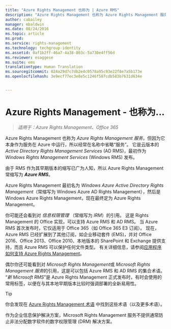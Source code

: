 ```yaml
---
title: "Azure Rights Management 也称为 | Azure RMS"
description: "Azure Rights Management 也称为 Azure Rights Management 服务，但因为它本身作为服务在 Azure 中运行，所以经常在名称中省略“服务”。 它是云版本的 Active Directory Rights Management Services (AD RMS)，最初作为 Windows Rights Management Services (Windows RMS) 发布。"
author: cabailey
manager: mbaldwin
ms.date: 08/24/2016
ms.topic: article
ms.prod: 
ms.service: rights-management
ms.technology: techgroup-identity
ms.assetid: 0af1b2ff-46a7-4a38-803c-5a730e4ff56d
ms.reviewer: esaggese
ms.suite: ems
translationtype: Human Translation
ms.sourcegitcommit: 024a29d7c7db2e4c0578a95c93e22f8e7a5b173e
ms.openlocfilehash: 3e9ecf77ec3e8e5c1246f587cdb583b7631d634e


---
```



# Azure Rights Management - 也称为...

>*适用于：Azure Rights Management、Office 365*


Azure Rights Management 也称为 *Azure Rights Management 服务*，但因为它本身作为服务在 Azure 中运行，所以经常在名称中省略“服务”。 它是云版本的 *Active Directory Rights Management Services* (AD RMS)，最初作为 *Windows Rights Management Services* (Windows RMS) 发布。

由于 RMS 作为其早期版本的缩写已广为人知，所以 Azure Rights Management 常缩写为 ***Azure RMS***。

Azure Rights Management 最初名为 *Windows Azure Active Directory Rights Management*（常缩写为 Windows Azure AD Rights Management），然后是 Windows Azure Rights Management，现在最终定为 Azure Rights Management。

你可能还会看到对 *信息权限管理* （常缩写为 *IRM*）的引用。 这是 Rights Management 的 Office 实现，可以支持 Azure RMS 和 AD RMS。  当 Azure RMS 首次发布时，它仅适用于 Office 365（如 Office 365 E3 订阅）。 现在，Azure RMS 已经扩展到了其他订阅，如企业移动套件 (EMS)，并对 Office 2016、Office 2013、Office 2010、本地版本的 SharePoint 和 Exchange 提供支持，而且 Azure RMS 可以保护任何文件类型。 有关详细信息，请参阅[应用程序如何支持 Azure Rights Management](applications-support.md)。

偶尔你还可能看到对 *Microsoft Rights Management*或 *Microsoft Rights Management 服务*的引用，这是可以包括 Azure RMS 和 AD RMS 的集合术语。  “*新 Microsoft RMS*”是 Azure Rights Management 正式发布时，有时会使用的常用标签，以便在与其本地早期版本比较时强调部署的全新易用性。

> [!TIP]
> 你会发现在 [Azure Rights Management 术语](../get-started/terminology.md) 中找到这些术语（以及更多术语）。

作为企业信息保护解决方案，Microsoft Rights Management 服务不提供通常防止非法分配数字软件的数字权限管理 (DRM) 解决方案。 




<!--HONumber=Aug16_HO4-->


